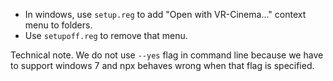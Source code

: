 * In windows, use `setup.reg` to add "Open with VR-Cinema..." context menu to folders.
* Use `setupoff.reg` to remove that menu.

Technical note. We do not use `--yes` flag in command line because we have to support windows 7
and npx behaves wrong when that flag is specified.